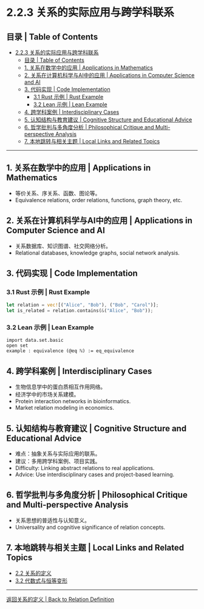 # 2.2.3 关系的实际应用与跨学科联系

## 目录 | Table of Contents

- [2.2.3 关系的实际应用与跨学科联系](#223-关系的实际应用与跨学科联系)
  - [目录 | Table of Contents](#目录--table-of-contents)
  - [1. 关系在数学中的应用 | Applications in Mathematics](#1-关系在数学中的应用--applications-in-mathematics)
  - [2. 关系在计算机科学与AI中的应用 | Applications in Computer Science and AI](#2-关系在计算机科学与ai中的应用--applications-in-computer-science-and-ai)
  - [3. 代码实现 | Code Implementation](#3-代码实现--code-implementation)
    - [3.1 Rust 示例 | Rust Example](#31-rust-示例--rust-example)
    - [3.2 Lean 示例 | Lean Example](#32-lean-示例--lean-example)
  - [4. 跨学科案例 | Interdisciplinary Cases](#4-跨学科案例--interdisciplinary-cases)
  - [5. 认知结构与教育建议 | Cognitive Structure and Educational Advice](#5-认知结构与教育建议--cognitive-structure-and-educational-advice)
  - [6. 哲学批判与多角度分析 | Philosophical Critique and Multi-perspective Analysis](#6-哲学批判与多角度分析--philosophical-critique-and-multi-perspective-analysis)
  - [7. 本地跳转与相关主题 | Local Links and Related Topics](#7-本地跳转与相关主题--local-links-and-related-topics)

---

## 1. 关系在数学中的应用 | Applications in Mathematics

- 等价关系、序关系、函数、图论等。
- Equivalence relations, order relations, functions, graph theory, etc.

## 2. 关系在计算机科学与AI中的应用 | Applications in Computer Science and AI

- 关系数据库、知识图谱、社交网络分析。
- Relational databases, knowledge graphs, social network analysis.

## 3. 代码实现 | Code Implementation

### 3.1 Rust 示例 | Rust Example

```rust
let relation = vec![("Alice", "Bob"), ("Bob", "Carol")];
let is_related = relation.contains(&("Alice", "Bob"));
```

### 3.2 Lean 示例 | Lean Example

```lean
import data.set.basic
open set
example : equivalence (@eq ℕ) := eq_equivalence
```

## 4. 跨学科案例 | Interdisciplinary Cases

- 生物信息学中的蛋白质相互作用网络。
- 经济学中的市场关系建模。
- Protein interaction networks in bioinformatics.
- Market relation modeling in economics.

## 5. 认知结构与教育建议 | Cognitive Structure and Educational Advice

- 难点：抽象关系与实际应用的联系。
- 建议：多用跨学科案例、项目实践。
- Difficulty: Linking abstract relations to real applications.
- Advice: Use interdisciplinary cases and project-based learning.

## 6. 哲学批判与多角度分析 | Philosophical Critique and Multi-perspective Analysis

- 关系思想的普适性与认知意义。
- Universality and cognitive significance of relation concepts.

## 7. 本地跳转与相关主题 | Local Links and Related Topics

- [2.2 关系的定义](../2.2-关系的定义.md)
- [3.2 代数式与恒等变形](../../3-数与代数/3.2-代数式与恒等变形.md)

---

[返回关系的定义 | Back to Relation Definition](../2.2-关系的定义.md)
